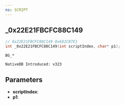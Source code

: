 ```yaml
---
ns: SCRIPT
---
```

## _0x22E21FBCFC88C149

```c
// 0x22E21FBCFC88C149 0x682CB7E1
int _0x22E21FBCFC88C149(int scriptIndex, char* p1);
```

```
BG_*

NativeDB Introduced: v323
```

## Parameters
* **scriptIndex**:
* **p1**:
